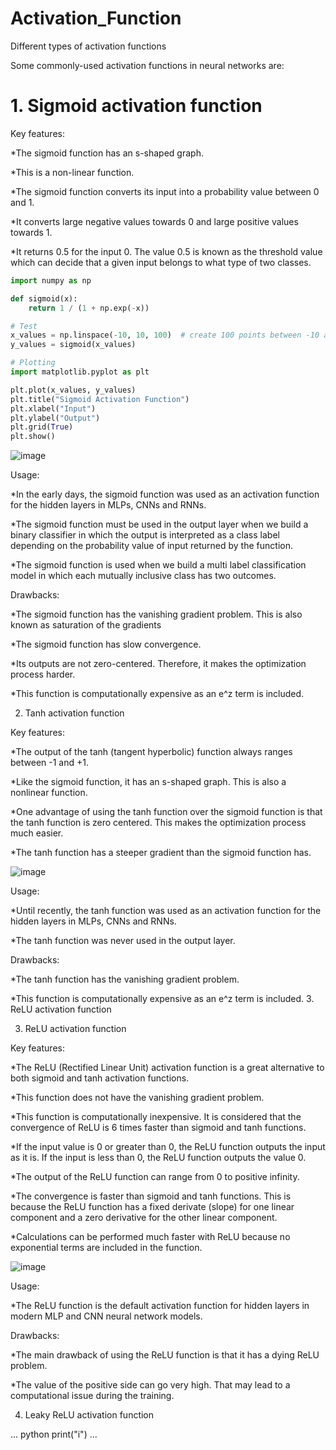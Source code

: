 # Activation_Function
Different types of activation functions




Some commonly-used activation functions in neural networks are:

# 1. Sigmoid activation function
   
Key features:

*The sigmoid function has an s-shaped graph.

*This is a non-linear function.

*The sigmoid function converts its input into a probability value between 0 and 1.

*It converts large negative values towards 0 and large positive values towards 1.

*It returns 0.5 for the input 0. The value 0.5 is known as the threshold value which can decide that a given input belongs to what type of two classes.

```python
import numpy as np

def sigmoid(x):
    return 1 / (1 + np.exp(-x))

# Test
x_values = np.linspace(-10, 10, 100)  # create 100 points between -10 and 10
y_values = sigmoid(x_values)

# Plotting
import matplotlib.pyplot as plt

plt.plot(x_values, y_values)
plt.title("Sigmoid Activation Function")
plt.xlabel("Input")
plt.ylabel("Output")
plt.grid(True)
plt.show()

```

![image](https://github.com/abdullahsakib/Activation_Function/assets/54322794/8625852d-d3a0-4876-9579-e8d198b6ea13)

Usage:

*In the early days, the sigmoid function was used as an activation function for the hidden layers in MLPs, CNNs and RNNs.

*The sigmoid function must be used in the output layer when we build a binary classifier in which the output is interpreted as a class label depending on the probability value of input returned by the function.

*The sigmoid function is used when we build a multi label classification model in which each mutually inclusive class has two outcomes. 


Drawbacks:

*The sigmoid function has the vanishing gradient problem. This is also known as saturation of the gradients

*The sigmoid function has slow convergence.

*Its outputs are not zero-centered. Therefore, it makes the optimization process harder.

*This function is computationally expensive as an e^z term is included.


2. Tanh activation function
 
Key features:

*The output of the tanh (tangent hyperbolic) function always ranges between -1 and +1.

*Like the sigmoid function, it has an s-shaped graph. This is also a nonlinear function.

*One advantage of using the tanh function over the sigmoid function is that the tanh function is zero centered. This makes the optimization process much easier.

*The tanh function has a steeper gradient than the sigmoid function has.

![image](https://github.com/abdullahsakib/Activation_Function/assets/54322794/23081c7d-f0b0-4a12-ad47-2476474c2fa2)


Usage:
 
*Until recently, the tanh function was used as an activation function for the hidden layers in MLPs, CNNs and RNNs.


*The tanh function was never used in the output layer.

Drawbacks:

*The tanh function has the vanishing gradient problem.

*This function is computationally expensive as an e^z term is included. 3. ReLU activation function

3. ReLU activation function

Key features:

*The ReLU (Rectified Linear Unit) activation function is a great alternative to both sigmoid and tanh activation functions.

*This function does not have the vanishing gradient problem.

*This function is computationally inexpensive. It is considered that the convergence of ReLU is 6 times faster than sigmoid and tanh functions.

*If the input value is 0 or greater than 0, the ReLU function outputs the input as it is. If the input is less than 0, the ReLU function outputs the value 0.

*The output of the ReLU function can range from 0 to positive infinity.

*The convergence is faster than sigmoid and tanh functions. This is because the ReLU function has a fixed derivate (slope) for one linear component and a zero derivative for the other linear component.


*Calculations can be performed much faster with ReLU because no exponential terms are included in the function.

![image](https://github.com/abdullahsakib/Activation_Function/assets/54322794/5198a64e-8ebd-4fcd-a6b0-7c56875a8f6f)


Usage:

*The ReLU function is the default activation function for hidden layers in modern MLP and CNN neural network models.

Drawbacks:

*The main drawback of using the ReLU function is that it has a dying ReLU problem.

*The value of the positive side can go very high. That may lead to a computational issue during the training.

4. Leaky ReLU activation function

...
    python
    print("i")
...

